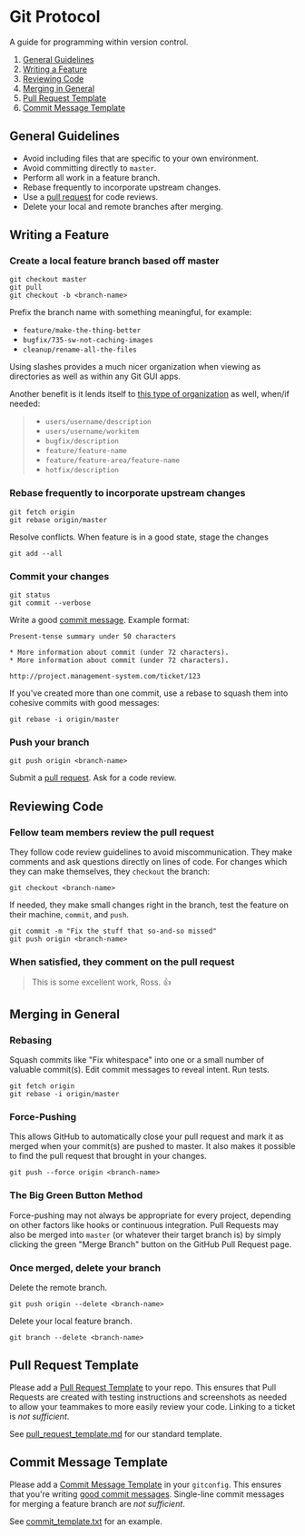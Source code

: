 [pull request]: https://help.github.com/articles/using-pull-requests
[commit message]: http://tbaggery.com/2008/04/19/a-note-about-git-commit-messages.html

Git Protocol
============

A guide for programming within version control.

1. [General Guidelines](#general-guidelines)
1. [Writing a Feature](#writing-a-feature)
1. [Reviewing Code](#reviewing-code)
1. [Merging in General](#merging-in-general)
1. [Pull Request Template](#pull-request-template)
1. [Commit Message Template](#commit-message-template)

General Guidelines
------------------

* Avoid including files that are specific to your own environment.
* Avoid committing directly to `master`.
* Perform all work in a feature branch.
* Rebase frequently to incorporate upstream changes.
* Use a [pull request] for code reviews.
* Delete your local and remote branches after merging.

Writing a Feature
-----------------

### Create a local feature branch based off master

```
git checkout master
git pull
git checkout -b <branch-name>
```

Prefix the branch name with something meaningful, for example:

- `feature/make-the-thing-better`
- `bugfix/735-sw-not-caching-images`
- `cleanup/rename-all-the-files`

Using slashes provides a much nicer organization when viewing as directories as well as within any Git GUI apps.

Another benefit is it lends itself to [this type of organization](https://docs.microsoft.com/en-us/vsts/git/concepts/git-branching-guidance?view=vsts#name-your-feature-branches-by-convention) as well, when/if needed:

> - `users/username/description`
> - `users/username/workitem`
> - `bugfix/description`
> - `feature/feature-name`
> - `feature/feature-area/feature-name`
> - `hotfix/description`

### Rebase frequently to incorporate upstream changes

```
git fetch origin
git rebase origin/master
```

Resolve conflicts. When feature is in a good state, stage the changes

```
git add --all
```

### Commit your changes

```
git status
git commit --verbose
```

Write a good [commit message]. Example format:

```
Present-tense summary under 50 characters

* More information about commit (under 72 characters).
* More information about commit (under 72 characters).

http://project.management-system.com/ticket/123
```

If you've created more than one commit, use a rebase to squash them into
cohesive commits with good messages:

```
git rebase -i origin/master
```

### Push your branch

```
git push origin <branch-name>
```

Submit a [pull request]. Ask for a code review.

Reviewing Code
--------------

### Fellow team members review the pull request

They follow code review guidelines to avoid miscommunication. They make comments
and ask questions directly on lines of code. For changes which they can make
themselves, they `checkout` the branch:

```
git checkout <branch-name>
```

If needed, they make small changes right in the branch, test the feature on
their machine, `commit`, and `push`.

```
git commit -m "Fix the stuff that so-and-so missed"
git push origin <branch-name>
```

### When satisfied, they comment on the pull request

> This is some excellent work, Ross. :thumbsup:

Merging in General
------------------

### Rebasing

Squash commits like "Fix whitespace" into one or a small number of valuable
commit(s). Edit commit messages to reveal intent. Run tests.

```
git fetch origin
git rebase -i origin/master
```

### Force-Pushing

This allows GitHub to automatically close your pull
request and mark it as merged when your commit(s) are pushed to master. It also
makes it possible to find the pull request that brought in your changes.

```
git push --force origin <branch-name>
```

### The Big Green Button Method

Force-pushing may not always be appropriate for every project, depending on
other factors like hooks or continuous integration. Pull Requests may also be
merged into `master` (or whatever their target branch is) by simply
clicking the green "Merge Branch" button on the GitHub Pull Request page.

### Once merged, delete your branch

Delete the remote branch.

```
git push origin --delete <branch-name>
```

Delete your local feature branch.

```
git branch --delete <branch-name>
```

## Pull Request Template

Please add a [Pull Request Template](https://help.github.com/articles/creating-a-pull-request-template-for-your-repository/) to your repo. This ensures that Pull Requests are created with testing instructions and screenshots as needed to allow your teammakes to more easily review your code. Linking to a ticket is _not sufficient_.

See [pull_request_template.md](pull_request_template.md) for our standard template.

## Commit Message Template

Please add a [Commit Message Template](https://git-scm.com/book/en/v2/Customizing-Git-Git-Configuration#_code_commit_template_code) in your `gitconfig`. This ensures that you're writing [good commit messages](https://chris.beams.io/posts/git-commit/). Single-line commit messages for merging a feature branch are _not sufficient_.

See [commit_template.txt](commit_template.txt) for an example.
